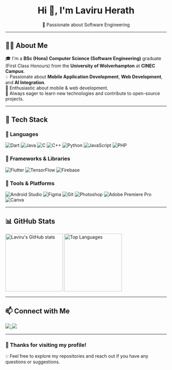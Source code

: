 <h1 align="center">Hi 👋, I'm Laviru Herath</h1>
<p align="center">
  🚀 Passionate about Software Engineering 
</p>

---

## 👨‍💻 About Me  
🎓 I'm a **BSc (Hons) Computer Science (Software Engineering)** graduate (First Class Honours) from the **University of Wolverhampton** at **CINEC Campus**.  
💡 Passionate about **Mobile Application Development**, **Web Development**, and **AI Integration**.  
📱 Enthusiastic about mobile & web development.  
🚀 Always eager to learn new technologies and contribute to open-source projects.  

---

## 🚀 Tech Stack  

### 🔹 Languages  
![Dart](https://img.shields.io/badge/Dart-0175C2?style=flat&logo=dart&logoColor=white)
![Java](https://img.shields.io/badge/Java-ED8B00?style=flat&logo=java&logoColor=white)
![C](https://img.shields.io/badge/C-00599C?style=flat&logo=c&logoColor=white)
![C++](https://img.shields.io/badge/C++-00599C?style=flat&logo=cplusplus&logoColor=white)
![Python](https://img.shields.io/badge/Python-3776AB?style=flat&logo=python&logoColor=white)
![JavaScript](https://img.shields.io/badge/JavaScript-F7DF1E?style=flat&logo=javascript&logoColor=black)
![PHP](https://img.shields.io/badge/PHP-777BB4?style=flat&logo=php&logoColor=white)

### 🔹 Frameworks & Libraries  
![Flutter](https://img.shields.io/badge/Flutter-02569B?style=flat&logo=flutter&logoColor=white)
![TensorFlow](https://img.shields.io/badge/TensorFlow-FF6F00?style=flat&logo=tensorflow&logoColor=white)
![Firebase](https://img.shields.io/badge/Firebase-FFCA28?style=flat&logo=firebase&logoColor=black)

### 🔹 Tools & Platforms  
![Android Studio](https://img.shields.io/badge/Android%20Studio-3DDC84?style=flat&logo=android-studio&logoColor=white)
![Figma](https://img.shields.io/badge/Figma-F24E1E?style=flat&logo=figma&logoColor=white)
![Git](https://img.shields.io/badge/Git-F05032?style=flat&logo=git&logoColor=white)
![Photoshop](https://img.shields.io/badge/Adobe%20Photoshop-31A8FF?style=flat&logo=adobe-photoshop&logoColor=white)
![Adobe Premiere Pro](https://img.shields.io/badge/Adobe%20Premiere%20Pro-9999FF?style=flat&logo=adobe-premiere-pro&logoColor=white)
![Canva](https://img.shields.io/badge/Canva-00C4CC?style=flat&logo=canva&logoColor=white)


---

## 📊 GitHub Stats  

<p align="left">
  <img src="https://github-readme-stats.vercel.app/api?username=laviru99&show_icons=true&theme=radical" alt="Laviru's GitHub stats" height="180px"/>
  <img src="https://github-readme-stats.vercel.app/api/top-langs/?username=laviru99&layout=compact&theme=radical" alt="Top Languages" height="180px"/>
</p>

---

## 📫 Connect with Me  
<p align="left">
  <a href="https://www.linkedin.com/in/laviru-herath-496691217/" target="_blank">
    <img src="https://img.shields.io/badge/LinkedIn-Connect-blue?style=flat&logo=linkedin">
  </a>
  <a href="mailto:lavirugithmal@gmail.com">
    <img src="https://img.shields.io/badge/Email-Contact-red?style=flat&logo=gmail">
  </a>
</p>

---

### 🚀 Thanks for visiting my profile!  
💡 Feel free to explore my repositories and reach out if you have any questions or suggestions.

